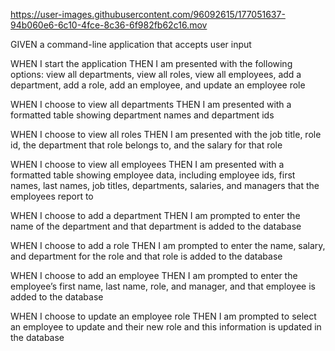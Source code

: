

https://user-images.githubusercontent.com/96092615/177051637-94b060e6-6c10-4fce-8c36-6f982fb62c16.mov




GIVEN a command-line application that accepts user input

WHEN I start the application
THEN I am presented with the following options: view all departments, view all roles, view all employees, add a department, add a role, add an employee, and update an employee role

WHEN I choose to view all departments
THEN I am presented with a formatted table showing department names and department ids

WHEN I choose to view all roles
THEN I am presented with the job title, role id, the department that role belongs to, and the salary for that role

WHEN I choose to view all employees
THEN I am presented with a formatted table showing employee data, including employee ids, first names, last names, job titles, departments, salaries, and managers that the employees report to

WHEN I choose to add a department
THEN I am prompted to enter the name of the department and that department is added to the database

WHEN I choose to add a role
THEN I am prompted to enter the name, salary, and department for the role and that role is added to the database

WHEN I choose to add an employee
THEN I am prompted to enter the employee’s first name, last name, role, and manager, and that employee is added to the database

WHEN I choose to update an employee role
THEN I am prompted to select an employee to update and their new role and this information is updated in the database
